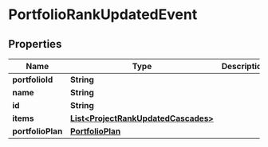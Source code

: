 
# PortfolioRankUpdatedEvent

## Properties
Name | Type | Description | Notes
------------ | ------------- | ------------- | -------------
**portfolioId** | **String** |  |  [optional]
**name** | **String** |  |  [optional]
**id** | **String** |  |  [optional]
**items** | [**List&lt;ProjectRankUpdatedCascades&gt;**](ProjectRankUpdatedCascades.md) |  |  [optional]
**portfolioPlan** | [**PortfolioPlan**](PortfolioPlan.md) |  |  [optional]



